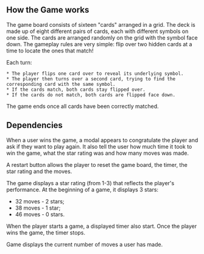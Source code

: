 ## How the Game works
The game board consists of sixteen "cards" arranged in a grid. The deck is made up of eight different pairs of cards, each with different symbols on one side. The cards are arranged randomly on the grid with the symbol face down. The gameplay rules are very simple: flip over two hidden cards at a time to locate the ones that match!

Each turn:

    * The player flips one card over to reveal its underlying symbol.
    * The player then turns over a second card, trying to find the corresponding card with the same symbol.
    * If the cards match, both cards stay flipped over.
    * If the cards do not match, both cards are flipped face down.

The game ends once all cards have been correctly matched.

## Dependencies
When a user wins the game, a modal appears to congratulate the player and ask if they want to play again. It also tell the user how much time it took to win the game, what the star rating was and how many moves was made.

A restart button allows the player to reset the game board, the timer, the star rating and the moves.

The game displays a star rating (from 1-3) that reflects the player's performance. At the beginning of a game, it displays 3 stars:
* 32 moves - 2 stars;
* 38 moves - 1 star;
* 46 moves - 0 stars.

When the player starts a game, a displayed timer also start. Once the player wins the game, the timer stops.

Game displays the current number of moves a user has made.